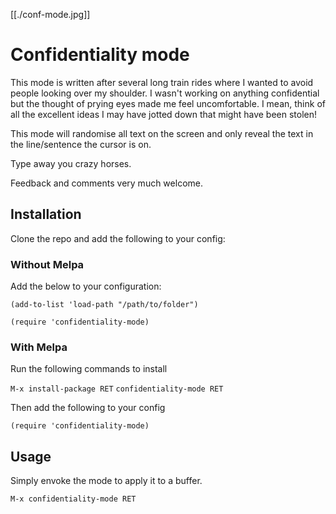 [[./conf-mode.jpg]]

# Confidentiality mode

 This mode is written after several long train rides where I wanted to avoid people looking over my shoulder. I wasn't working on anything confidential but the thought of prying eyes made me feel uncomfortable. I mean, think of all the excellent ideas I may have jotted down that might have been stolen!

 This mode will randomise all text on the screen and only reveal the text in the line/sentence the cursor is on.

 Type away you crazy horses.

 Feedback and comments very much welcome.

## Installation

Clone the repo and add the following to your config:

### Without Melpa
Add the below to your configuration:

`(add-to-list 'load-path "/path/to/folder")`


`(require 'confidentiality-mode)`

### With Melpa
Run the following commands to install

`M-x install-package RET`
`confidentiality-mode RET`

Then add the following to your config

```elisp
(require 'confidentiality-mode)
```


## Usage

Simply envoke the mode to apply it to a buffer.

`M-x confidentiality-mode RET`

